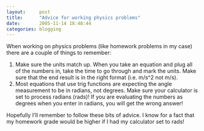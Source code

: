 ```yaml
---
layout:     post
title:      "Advice for working physics problems"
date:       2005-11-14 18:48:44
categories: blogging
---
```

When working on physics problems (like homework problems in my case) there are a couple of things to remember: 

  1. Make sure the units match up. When you take an equation and plug all of the numbers in, take the time to go through and mark the units. Make sure that the end result is in the right format (i.e. m/s^2 not m/s).
  2. Most equations that use trig functions are expecting the angle measurement to be in radians, not degrees. Make sure your calculator is set to process radians (rads)! If you are evaluating the numbers as degrees when you enter in radians, you will get the wrong answer!

Hopefully I'll remember to follow these bits of advice. I know for a fact that my homework grade would be higher if I had my calculator set to rads!
